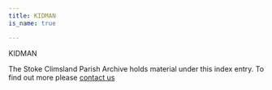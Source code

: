 ```yaml
---
title: KIDMAN
is_name: true

---
```


KIDMAN


The Stoke Climsland Parish Archive holds material under this index entry. To find out more please [contact us](/contact/)
